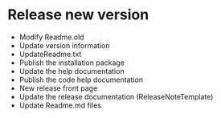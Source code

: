 ﻿# Release new version

* Modify Readme.old
* Update version information
* UpdateReadme.txt
* Publish the installation package
* Update the help documentation
* Publish the code help documentation
* New release front page
* Update the release documentation (ReleaseNoteTemplate)
* Update Readme.md files

